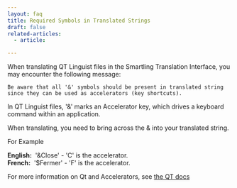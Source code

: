 ```yaml
---
layout: faq
title: Required Symbols in Translated Strings
draft: false
related-articles:
  - article:

---
```



When translating QT Linguist files in the Smartling Translation Interface, you may encounter the following message:

~~~
Be aware that all '&' symbols should be present in translated string since they can be used as accelerators (key shortcuts).
~~~

In QT Linguist files, '&' marks an Accelerator key, which drives a keyboard command within an application.

When translating, you need to bring across the & into your translated string.

For Example

**English:** &nbsp;'&Close' - 'C' is the accelerator.
<br>**French:** &nbsp;'$Fermer' - 'F' is the accelerator.

For more information on Qt and Accelerators, see [the QT docs](http://qt-project.org/doc/qt-4.8/accelerators.html)